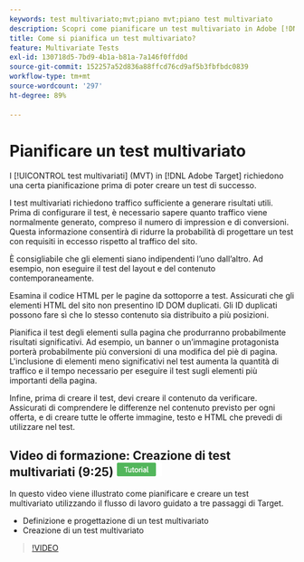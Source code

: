 ```yaml
---
keywords: test multivariato;mvt;piano mvt;piano test multivariato
description: Scopri come pianificare un test multivariato in Adobe [!DNL Target] in modo da poter creare un test di successo.
title: Come si pianifica un test multivariato?
feature: Multivariate Tests
exl-id: 130718d5-7bd9-4b1a-b81a-7a146f0ffd0d
source-git-commit: 152257a52d836a88ffcd76cd9af5b3fbfbdc0839
workflow-type: tm+mt
source-wordcount: '297'
ht-degree: 89%

---
```


# Pianificare un test multivariato

I [!UICONTROL test multivariati] (MVT) in [!DNL Adobe Target] richiedono una certa pianificazione prima di poter creare un test di successo.

I test multivariati richiedono traffico sufficiente a generare risultati utili. Prima di configurare il test, è necessario sapere quanto traffico viene normalmente generato, compreso il numero di impression e di conversioni. Questa informazione consentirà di ridurre la probabilità di progettare un test con requisiti in eccesso rispetto al traffico del sito.

È consigliabile che gli elementi siano indipendenti l’uno dall’altro. Ad esempio, non eseguire il test del layout e del contenuto contemporaneamente.

Esamina il codice HTML per le pagine da sottoporre a test. Assicurati che gli elementi HTML del sito non presentino ID DOM duplicati. Gli ID duplicati possono fare sì che lo stesso contenuto sia distribuito a più posizioni.

Pianifica il test degli elementi sulla pagina che produrranno probabilmente risultati significativi. Ad esempio, un banner o un’immagine protagonista porterà probabilmente più conversioni di una modifica del piè di pagina. L&#39;inclusione di elementi meno significativi nel test aumenta la quantità di traffico e il tempo necessario per eseguire il test sugli elementi più importanti della pagina.

Infine, prima di creare il test, devi creare il contenuto da verificare. Assicurati di comprendere le differenze nel contenuto previsto per ogni offerta, e di creare tutte le offerte immagine, testo e HTML che prevedi di utilizzare nel test.

## Video di formazione: Creazione di test multivariati (9:25) ![Badge tutorial](/help/main/assets/tutorial.png)

In questo video viene illustrato come pianificare e creare un test multivariato utilizzando il flusso di lavoro guidato a tre passaggi di Target.

* Definizione e progettazione di un test multivariato
* Creazione di un test multivariato

>[!VIDEO](https://video.tv.adobe.com/v/17395)

